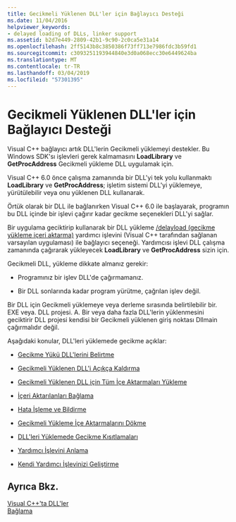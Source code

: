 ```yaml
---
title: Gecikmeli Yüklenen DLL'ler için Bağlayıcı Desteği
ms.date: 11/04/2016
helpviewer_keywords:
- delayed loading of DLLs, linker support
ms.assetid: b2d7e449-2809-42b1-9c90-2c0ca5e31a14
ms.openlocfilehash: 2ff5143b8c3850386f73ff713e7986fdc3b59fd1
ms.sourcegitcommit: c3093251193944840e3d0a068ecc30e6449624ba
ms.translationtype: MT
ms.contentlocale: tr-TR
ms.lasthandoff: 03/04/2019
ms.locfileid: "57301395"
---
```

# <a name="linker-support-for-delay-loaded-dlls"></a>Gecikmeli Yüklenen DLL'ler için Bağlayıcı Desteği

Visual C++ bağlayıcı artık DLL'lerin Gecikmeli yüklemeyi destekler. Bu Windows SDK'sı işlevleri gerek kalmamasını **LoadLibrary** ve **GetProcAddress** Gecikmeli yükleme DLL uygulamak için.

Visual C++ 6.0 önce çalışma zamanında bir DLL'yi tek yolu kullanmaktı **LoadLibrary** ve **GetProcAddress**; işletim sistemi DLL'yi yüklemeye, yürütülebilir veya onu yüklenen DLL kullanarak.

Örtük olarak bir DLL ile bağlanırken Visual C++ 6.0 ile başlayarak, programın bu DLL içinde bir işlevi çağırır kadar gecikme seçenekleri DLL'yi sağlar.

Bir uygulama geciktirip kullanarak bir DLL yükleme [/delayload (gecikme yükleme içeri aktarma)](../../build/reference/delayload-delay-load-import.md) yardımcı işlevini (Visual C++ tarafından sağlanan varsayılan uygulaması) ile bağlayıcı seçeneği. Yardımcısı işlevi DLL çalışma zamanında çağırarak yükleyecek **LoadLibrary** ve **GetProcAddress** sizin için.

Gecikmeli DLL, yükleme dikkate almanız gerekir:

- Programınız bir işlev DLL'de çağırmamanız.

- Bir DLL sonlarında kadar program yürütme, çağrılan işlev değil.

Bir DLL için Gecikmeli yüklemeye veya derleme sırasında belirtilebilir bir. EXE veya. DLL projesi. A. Bir veya daha fazla DLL'lerin yüklenmesini geciktirir DLL projesi kendisi bir Gecikmeli yüklenen giriş noktası Dllmain çağırmalıdır değil.

Aşağıdaki konular, DLL'leri yüklemede gecikme açıklar:

- [Gecikme Yükü DLL'lerini Belirtme](../../build/reference/specifying-dlls-to-delay-load.md)

- [Gecikmeli Yüklenen DLL'i Açıkça Kaldırma](../../build/reference/explicitly-unloading-a-delay-loaded-dll.md)

- [Gecikmeli Yüklenen DLL için Tüm İçe Aktarmaları Yükleme](../../build/reference/loading-all-imports-for-a-delay-loaded-dll.md)

- [İçeri Aktarılanları Bağlama](../../build/reference/binding-imports.md)

- [Hata İşleme ve Bildirme](../../build/reference/error-handling-and-notification.md)

- [Gecikmeli Yükleme İçe Aktarmalarını Dökme](../../build/reference/dumping-delay-loaded-imports.md)

- [DLL'leri Yüklemede Gecikme Kısıtlamaları](../../build/reference/constraints-of-delay-loading-dlls.md)

- [Yardımcı İşlevini Anlama](understanding-the-helper-function.md)

- [Kendi Yardımcı İşlevinizi Geliştirme](../../build/reference/developing-your-own-helper-function.md)

## <a name="see-also"></a>Ayrıca Bkz.

[Visual C++'ta DLL'ler](../../build/dlls-in-visual-cpp.md)<br/>
[Bağlama](../../build/reference/linking.md)
